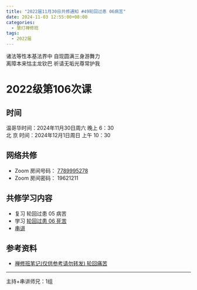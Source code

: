 ```yaml
---
title: "2022届11月30日共修通知 #49轮回过患 06病苦"
date: 2024-11-03 12:55:00+08:00
categories:
  - 慧灯禅修班
tags:
  - 2022届
---
```

诸法等性本基法界中 自现圆满三身游舞力\
离障本来怙主龙钦巴 祈请无垢光尊常护我

# 2022级第106次课

## 时间

温哥华时间：2024年11月30日周六 晚上 6：30\
北  京 时间：2024年12月1日周日 上午 10：30

## 网络共修

* Zoom 房间号码： [7789995278](https://us02web.zoom.us/j/7789995278?pwd=VjZmbWJFY2k2K0E5RVB2cTNIQmhqUT09)
* Zoom 房间密码： 19621211

## 共修学习内容
* 复习 轮回过患 05 病苦
* 学习 [轮回过患 06 死苦](https://www.huidengchanxiu.net/4jx/3lh/05)
* [串讲](https://box.hdcxb.net/%E5%85%B6%E4%BB%96%E8%B5%84%E6%96%99/f/2022%E5%B1%8A)


## 参考资料

* [禅修班笔记(仅供参考请勿转发) 轮回痛苦](https://bj.cxb123.cc/3lh/)
- - -


主持+串讲师兄：1组
